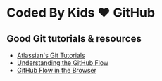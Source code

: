 # Coded By Kids ❤ GitHub

Good Git tutorials & resources
------------------------------
* [Atlassian's Git Tutorials](https://www.atlassian.com/git/tutorials)
* [Understanding the GitHub Flow](https://guides.github.com/introduction/flow/)
* [GitHub Flow in the Browser](https://help.github.com/articles/github-flow-in-the-browser/)
